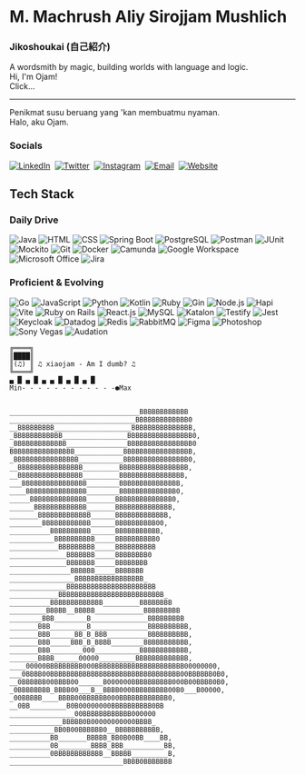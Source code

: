 # M. Machrush Aliy Sirojjam Mushlich

### Jikoshoukai (自己紹介)
A wordsmith by magic, building worlds with language and logic. <br/>
Hi, I'm Ojam! <br/>
Click... <br/>

<hr/>

Penikmat susu beruang yang 'kan membuatmu nyaman. <br/>
Halo, aku Ojam.


### Socials
[![LinkedIn](https://img.shields.io/badge/LinkedIn-Connect-0077B5?style=for-the-badge&logo=linkedin&logoColor=white)](https://linkedin.com/in/jampirojam)&nbsp;
[![Twitter](https://img.shields.io/badge/Twitter-Follow-1DA1F2?style=for-the-badge&logo=twitter&logoColor=white)](https://x.com/xiaojjam)&nbsp;
[![Instagram](https://img.shields.io/badge/Instagram-Follow-E4405F?style=for-the-badge&logo=instagram&logoColor=white)](https://instagram.com/xiaojjam)&nbsp;
[![Email](https://img.shields.io/badge/Email-Contact-D14836?style=for-the-badge&logo=gmail&logoColor=white)](mailto:machruzh@gmail.com)&nbsp;
[![Website](https://img.shields.io/badge/Website-Visit-FF7139?style=for-the-badge&logo=firefox&logoColor=white)](https://ojam.top)

## Tech Stack

### Daily Drive
![Java](https://img.shields.io/badge/lang-Java-blue)
![HTML](https://img.shields.io/badge/basc-HTML-darkblue)
![CSS](https://img.shields.io/badge/basc-CSS-darkblue)
![Spring Boot](https://img.shields.io/badge/refl-Spring_Boot-purple)
![PostgreSQL](https://img.shields.io/badge/dtbs-PostgreSQL-sienna)
![Postman](https://img.shields.io/badge/test-Postman-indigo)
![JUnit](https://img.shields.io/badge/test-JUnit-indigo)
![Mockito](https://img.shields.io/badge/test-Mockito-indigo)
![Git](https://img.shields.io/badge/tool-Git-maroon)
![Docker](https://img.shields.io/badge/tool-Docker-maroon)
![Camunda](https://img.shields.io/badge/tool-Camunda-maroon)
![Google Workspace](https://img.shields.io/badge/prod-Google_Workspace-black)
![Microsoft Office](https://img.shields.io/badge/prod-Microsoft_Office-black)
![Jira](https://img.shields.io/badge/prod-Jira-black)

### Proficient & Evolving
![Go](https://img.shields.io/badge/lang-Go-blue)
![JavaScript](https://img.shields.io/badge/lang-JavaScript-blue)
![Python](https://img.shields.io/badge/lang-Python-blue)
![Kotlin](https://img.shields.io/badge/lang-Kotlin-blue)
![Ruby](https://img.shields.io/badge/lang-Ruby-blue)
![Gin](https://img.shields.io/badge/refl-Gin-purple)
![Node.js](https://img.shields.io/badge/refl-Node.js-purple)
![Hapi](https://img.shields.io/badge/refl-Hapi-purple)
![Vite](https://img.shields.io/badge/refl-Vite-purple)
![Ruby on Rails](https://img.shields.io/badge/refl-Ruby_on_Rails-purple)
![React.js](https://img.shields.io/badge/refl-React.js-purple)
![MySQL](https://img.shields.io/badge/dtbs-MySQL-sienna)
![Katalon](https://img.shields.io/badge/test-Katalon-indigo)
![Testify](https://img.shields.io/badge/test-Testify-indigo)
![Jest](https://img.shields.io/badge/test-Jest-indigo)
![Keycloak](https://img.shields.io/badge/tool-Keycloak-maroon)
![Datadog](https://img.shields.io/badge/tool-Datadog-maroon)
![Redis](https://img.shields.io/badge/tool-Redis-maroon)
![RabbitMQ](https://img.shields.io/badge/tool-RabbitMQ-maroon)
![Figma](https://img.shields.io/badge/prod-Figma-black)
![Photoshop](https://img.shields.io/badge/prod-Photoshop-black)
![Sony Vegas](https://img.shields.io/badge/prod-Sony_Vegas-black)
![Audation](https://img.shields.io/badge/prod-Audation-black)

```
╔════╗ 
║████║ 
║(♫) ║ ♫ xiaojam - Am I dumb? ♫ 
╚════╝
▄ █ ▄ █ ▄ ▄ █ ▄ █ ▄ █
Min- - - - - - - - - - - -●Max


________________________________BBBBBBBBBBBB
_______________________________BBBBBBBBBBBBB0
__BBBBBBBBB___________________BBBBBBBBBBBBBBB,
_BBBBBBBBBBBB________________BBBBBBBBBBBBBBBB0,
_BBBBBBBBBBBBB_______________BBBBBBBBBBBBBBBB0
BBBBBBBBBBBBBBBB____________BBBBBBBBBBBBBBBBB,
_BBBBBBBBBBBBBBBB___________BBBBBBBBBBBBBBBB0,
__BBBBBBBBBBBBBBBB_________BBBBBBBBBBBBBBBBB,
__BBBBBBBBBBBBBBBB_________BBBBBBBBBBBBBBBB,
___BBBBBBBBBBBBBBBB________BBBBBBBBBBBBBBB,
____BBBBBBBBBBBBBBB________BBBBBBBBBBBBBB0,
_____BBBBBBBBBBBBBB_______BBBBBBBBBBBBBB0,
______BBBBBBBBBBBBB_______BBBBBBBBBBBBBB,
_______BBBBBBBBBBBBB______BBBBBBBBBBBBB,
________BBBBBBBBBBBB______BBBBBBBBBB00,
__________BBBBBBBBBB______BBBBBBBBBBB,
___________BBBBBBBBBB_____BBBBBBBBBB0
____________BBBBBBBBB_____BBBBBBBBBB
______________BBBBBBB_____BBBBBBBB0
______________BBBBBBB_____BBBBBBBB
_______________BBBBBB_____BBBBBBB
________________BBBBBBBBBBBBBBBBB_
______________BBBBBBBBBBBBBBBBBBBBBB
____________BBBBBBBBBBBBBBBBBBBBBBBBBB_
__________BBBBBBBBBBBBB_________BBBBBBBB
_________BBBBB__BBBBB____________BBBBBBBBB
________BBB________B______________BBBBBBBBB
_______BBB_________B______________BBBBBBBBBB,
_______BBB______BB_B_BBB__________BBBBBBBBBB,
_______BBB_____BBB_B_BBBB________BBBBBBBBBBB,
_______BBB________000___________BBBBBBBBBBBB,
_______BBBB______00000_________BBBBBBBBBBBBB,
____00000BBBBBBBBB000BBBBBBBBBBBBBBBBBBBBBB00000000,
___0BBBB00BBBBBBBBBBBBBBBBBBBBBBBBBBBBBBBB00BBBBBB0B0,
__0BBBBBB00BBBB00______B000000BBBBBBBBBB000B00BBBB0B0,
_0BBBBBBBB_BBBB00___B__BBBB000BBBBBBBBB00B0___B00000,
_00BBBBB____BBBB00BBBBBB000BBBBBBBBBBBB0,
__0BB_________B0B00000000BBBBBBBBBB0BB
________________00BBBBBBBBBBBB000000
_____________BBBBB0B00000000000BBBB_
___________BB0B00BBBBBB0__BBBBBBBBBBB,
__________BB_______BBBBB_BB0B00BB____BB,
__________0B________BBBB_BBB__________BB,
__________0BBBBBBBBBBBB__BBBBB_________B,
____________________________BBBB0BBBBBBB

```
                                                  

